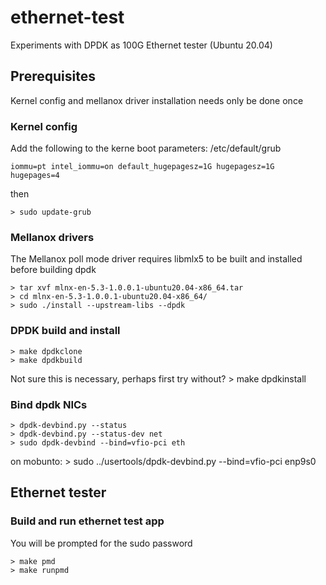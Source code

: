 # ethernet-test
Experiments with DPDK as 100G Ethernet tester (Ubuntu 20.04)


## Prerequisites
Kernel config and mellanox driver installation needs only be done once

### Kernel config
Add the following to the kerne boot parameters: /etc/default/grub

    iommu=pt intel_iommu=on default_hugepagesz=1G hugepagesz=1G hugepages=4

then

    > sudo update-grub

### Mellanox drivers
The Mellanox poll mode driver requires libmlx5 to be built and installed before building dpdk

    > tar xvf mlnx-en-5.3-1.0.0.1-ubuntu20.04-x86_64.tar
    > cd mlnx-en-5.3-1.0.0.1-ubuntu20.04-x86_64/
    > sudo ./install --upstream-libs --dpdk

### DPDK build and install
    > make dpdkclone
    > make dpdkbuild

Not sure this is necessary, perhaps first try without?
    > make dpdkinstall

### Bind dpdk NICs
    > dpdk-devbind.py --status
    > dpdk-devbind.py --status-dev net
    > sudo dpdk-devbind --bind=vfio-pci eth

on mobunto:
    > sudo ../usertools/dpdk-devbind.py --bind=vfio-pci enp9s0



## Ethernet tester

### Build and run ethernet test app
You will be prompted for the sudo password

    > make pmd
    > make runpmd

